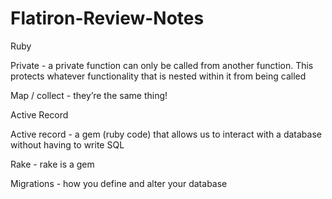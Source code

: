 # Flatiron-Review-Notes


Ruby

Private - a private function can only be called from another function. This protects whatever functionality that is nested within it from being called  

Map / collect - they’re the same thing!


Active Record 

Active record - a gem (ruby code) that allows us to interact with a database without having to write SQL

Rake - rake is a gem  

Migrations  - how you define and alter your database
 
